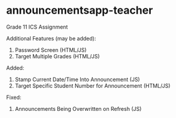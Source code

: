 # announcementsapp-teacher
Grade 11 ICS Assignment

Additional Features (may be added):
1. Password Screen (HTML/JS)
2. Target Multiple Grades (HTML/JS)

Added:
1. Stamp Current Date/Time Into Announcement (JS)
2. Target Specific Student Number for Announcement (HTML/JS)

Fixed:
1. Announcements Being Overwritten on Refresh (JS)